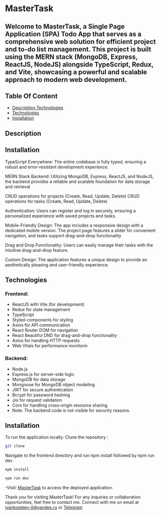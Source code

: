 # MasterTask

## Welcome to MasterTask, a Single Page Application (SPA) Todo App that serves as a comprehensive web solution for efficient project and to-do list management. This project is built using the MERN stack (MongoDB, Express, ReactJS, NodeJS) alongside TypeScript, Redux, and Vite, showcasing a powerful and scalable approach to modern web development.

## Table Of Content

- [Description Technologies](#description)
- [Technologies](#technologies)
- [Installation](#installation)

## Description
## Installation
TypeScript Everywhere: The entire codebase is fully typed, ensuring a robust and error-resistant development experience.

MERN Stack Backend: Utilizing MongoDB, Express, ReactJS, and NodeJS, the backend provides a reliable and scalable foundation for data storage and retrieval

CRUD operations for projects (Create, Read, Update, Delete)
CRUD operations for tasks (Create, Read, Update, Delete)

Authentication: Users can register and log in securely, ensuring a personalized experience with saved projects and tasks.

Mobile-Friendly Design: The app includes a responsive design with a dedicated mobile version. The project page features a slider for convenient navigation, and tasks support drag-and-drop functionality

Drag and Drop Functionality: Users can easily manage their tasks with the intuitive drag-and-drop feature.

Custom Design: The application features a unique design to provide an aesthetically pleasing and user-friendly experience.

## Technologies

### Frontend:

  - ReactJS with Vite (for development)
  - Redux for state management
  - TypeScript
  - Styled-components for styling
  - Axios for API communication
  - React Router DOM for navigation
  - React Beautiful DND for drag-and-drop functionality
  - Axios for handling HTTP requests
  - Web Vitals for performance monitorin
  
### Backend:

  - Node.js
  - Express.js for server-side logic
  - MongoDB for data storage
  - Mongoose for MongoDB object modeling
  - JWT for secure authentication
  - Bcrypt for password hashing
  - Joi for request validation
  - Cors for handling cross-origin resource sharing
  - Note: The backend code is not visible for security reasons.

## Installation

To run the application locally:
Clone the repository : 
```sh
git clone
```

Navigate to the frontend directory and run npm install followed by npm run dev
```sh
npm install
```
```sh
npm run dev
```
-Visit: [MasterTask](https://master-task.netlify.app) to access the deployed application.

Thank you for visiting MasterTask! For any inquiries or collaboration opportunities, feel free to contact me. Connect with me on email at ivankosteev-it@yandex.ru or [Telegram](https://t.me/ivan_veetsok)
